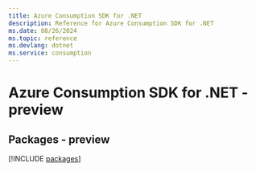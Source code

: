 ```yaml
---
title: Azure Consumption SDK for .NET
description: Reference for Azure Consumption SDK for .NET
ms.date: 08/26/2024
ms.topic: reference
ms.devlang: dotnet
ms.service: consumption
---
```

# Azure Consumption SDK for .NET - preview
## Packages - preview
[!INCLUDE [packages](consumption-index.md)]